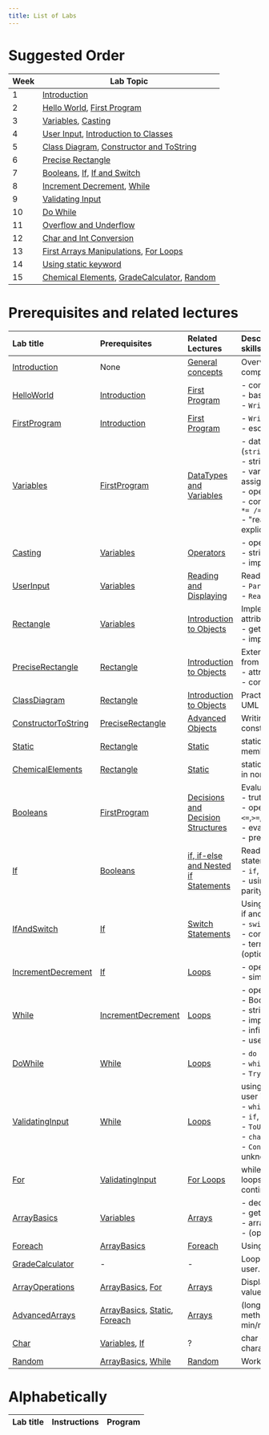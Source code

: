 ```yaml
---
title: List of Labs
---
```


<!--
This directory contains all lab exercises. At build time these labs are compiled into instructions in various document formats with an optional, accompanying source code solution.

Cf. https://csci-1301.github.io/user_guide.html#creating-new-labs on how to add a new lab.
-->

# Suggested Order

|  Week | Lab Topic      | 
|  ---  | ---------------|
|  1    | [Introduction](https://csci-1301.github.io/labs/Introduction/)  | 
|  2    | [Hello World](https://csci-1301.github.io/labs/HelloWorld/), [First Program](https://csci-1301.github.io/labs/FirstProgram/)  | 
|  3    | [Variables](https://csci-1301.github.io/labs/Variables/), [Casting](https://csci-1301.github.io/labs/Casting/)  | 
|  4    | [User Input](https://csci-1301.github.io/labs/UserInput/), [Introduction to Classes](https://csci-1301.github.io/labs/Rectangle/)  | 
|  5    | [Class Diagram](https://csci-1301.github.io/labs/ClassDiagram/), [Constructor and ToString](https://csci-1301.github.io/labs/ConstructorToString/) |  
|  6    | [Precise Rectangle](https://csci-1301.github.io/labs/PreciseRectangle/)  | 
|  7    | [Booleans](https://csci-1301.github.io/labs/Booleans/), [If](https://csci-1301.github.io/labs/If/), [If and Switch](https://csci-1301.github.io/labs/IfAndSwitch/)  |  
|  8    | [Increment Decrement](https://csci-1301.github.io/labs/If/), [While](https://csci-1301.github.io/labs/While/) | 10/05: Quiz #3 |
|  9    | [Validating Input](https://csci-1301.github.io/labs/ValidatingInput/)  | 
|  10   | [Do While](https://csci-1301.github.io/labs/DoWhile/)   | 
|  11   | [Overflow and Underflow](https://csci-1301.github.io/labs/OverflowAndUnderflow/)  | 
|  12   | [Char and Int Conversion](https://csci-1301.github.io/labs/Char/)    | 
|  13   | [First Arrays Manipulations](https://csci-1301.github.io/labs/ArrayBasics/), [For Loops](https://csci-1301.github.io/labs/For/)  | 
|  14   | [Using static keyword](https://csci-1301.github.io/labs/Static/)  | 
|  15   | [Chemical Elements](https://csci-1301.github.io/labs/ChemicalElements/), [GradeCalculator](https://csci-1301.github.io/labs/GradeCalculator/), [Random](https://csci-1301.github.io/labs/Random/)

# Prerequisites and related lectures

<!-- Add a short description of what each lab contains. Also list prerequisite labs and add a link to related lecture notes. -->

| Lab title | Prerequisites | Related Lectures |  Description / Topics / Required skills |
| :--- | :--- | :--- | :--- |
| [Introduction](/labs/Introduction) | None | [General concepts](/lectures/010_general_concepts) | Overview of course resources, complete survey, install IDE
| [HelloWorld](/labs/HelloWorld) | [Introduction](/labs/Introduction) | [First Program](/lectures/020_first_program) | - compilation, execution<br/>- basic C# syntax<br/>- `Write`, `WriteLine` |
| [FirstProgram](/labs/FirstProgram) | [Introduction](/labs/Introduction) | [First Program](/lectures/020_first_program) | - `Write`, `WriteLine`<br/>- escape sequences |
| [Variables](/labs/Variables) | [FirstProgram](/labs/FirstProgram) | [DataTypes and Variables](/lectures/030_datatypes_and_variables) | - datatypes (`string`,`int`,`float`,`double`,`decimal`)<br/>- string interpolation</br>- variable declaration, assignment<br/>- operators: `+ - * / %`<br/>- compound assignment: `+= -= *= /= %=`<br/>- "read-only" example with explicit cast |
| [Casting](/labs/Casting) | [Variables](/labs/Variables) | [Operators](/lectures/040_operators) | - operators: `+ - * / %`<br/>- string interpolation<br/>- implicit and explicit cast |
| [UserInput](/labs/UserInput) | [Variables](/labs/Variables) | [Reading and Displaying](/lectures/050_reading_and_displaying) | Reading input from user<br/>- `Parse` method<br/>- `ReadLine()` |
| [Rectangle](/labs/Rectangle) | [Variables](/labs/Variables)  | [Introduction to Objects](/lectures/060_object_oriented_intro) | Implementing a class with attributes and methods<br/>- getters, setters<br/>- implementing other methods |
| [PreciseRectangle](/labs/PreciseRectangle) | [Rectangle](/labs/Rectangle) | [Introduction to Objects](/lectures/060_object_oriented_intro) | Extending a class, writing a class from scratch<br/>- attributes, methods<br/>- constants |
| [ClassDiagram](/labs/ClassDiagram) | [Rectangle](/labs/Rectangle)  |[Introduction to Objects](/lectures/060_object_oriented_intro) | Practice reading and creating a UML class diagrams |
| [ConstructorToString](/labs/ConstructorToString) | [PreciseRectangle](/labs/PreciseRectangle) | [Advanced Objects](/lectures/070_object_oriented_contd) | Writing a class with custom constructors and `ToString()` |
| [Static](/labs/Static) | [Rectangle](/labs/Rectangle) | [Static](/lectures/170_static_elements) | static classes, static class members |
| [ChemicalElements](/labs/ChemicalElements) | [Rectangle](/labs/Rectangle) | [Static](/lectures/170_static_elements) | static methods and method calls in non-static class |
| [Booleans](/labs/Booleans) | [FirstProgram](/labs/FirstProgram) | [Decisions and Decision Structures](/lectures/080_decisions_booleans_and_comparisons) | Evaluating Boolean expressions<br/>- truth tables<br/>- operators: `==`,`!=`,`<`,`>`,`<=`,`>=`,`&&`,`\|\|`,`!` <br/>- evaluation of expressions<br/>- precedence |
| [If](/labs/If) | [Booleans](/labs/Booleans) | [if, if-else and Nested if Statements](/lectures/090_if) | Reading and writing if statements <br/>- `if`, `if-else`, `if-else-if`<br/>- using `%` operator to determine parity |
| [IfAndSwitch](/labs/IfAndSwitch) | [If](/labs/If) | [Switch Statements](/lectures/100_switch) | Using switch, choosing between if and switch<br/>- `switch` syntax<br/>- convert: `if` ⬄ `switch`<br/>- ternary conditional operator (optional) |
| [IncrementDecrement](/labs/IncrementDecrement) | [If](/labs/If) | [Loops](/lectures/110_while_loops_and_vocabulary) | - operators: `++`, `--`<br/>- simple `while` loop |
| [While](/labs/While) | [IncrementDecrement](/labs/IncrementDecrement) | [Loops](/lectures/110_while_loops_and_vocabulary) | - operators: `++`, `--`<br/>- Boolean expressions<br/>- string interpolation<br/>- implementing `while` loops<br/>- infinite loops<br>- user I/O, `Parse` |
| [DoWhile](/labs/DoWhile) | [While](/labs/While) | [Loops](/lectures/110_while_loops_and_vocabulary) | - `do while` loops<br/>- `while` loops<br/>- `TryParse`, user I/O |
| [ValidatingInput](/labs/ValidatingInput) | [While](/labs/While) | [Loops](/lectures/110_while_loops_and_vocabulary) | using TryParse and validating user input<br/>- `while` loop and `TryParse`<br/>- `if`, `switch`<br/>- `ToUpper()`, `ToLower()`<br/>- `char` type<br/>- `Console.ReadKey()`: assumed unknown, introduced in the lab |
| [For](/labs/For) | [ValidatingInput](/labs/ValidatingInput) | [For Loops](/lectures/150_for_loops) | while loops ⬄ for loops; using for loops (incl. validation); for with continue, break |
| [ArrayBasics](/labs/ArrayBasics) | [Variables](/labs/Variables) | [Arrays](/lectures/140_arrays) | - declaring and initializing arrays<br/>- get and set array values<br/>- array `Length` property<br/>- (optional) loop over an array  |
| [Foreach](/labs/Foreach) | [ArrayBasics](/labs/ArrayBasics) | [Foreach](/lectures/160_foreach) | Using foreach loop |
| [GradeCalculator](/labs/GradeCalculator) | - | - | Looping and collecting data from user.
| [ArrayOperations](/labs/ArrayOperations) | [ArrayBasics](/labs/ArrayBasics), [For](/labs/For) | [Arrays](/lectures/140_arrays) | Displaying, counting, and finding values; nested loops and arrays |
| [AdvancedArrays](/labs/AdvancedArrays) | [ArrayBasics](/labs/ArrayBasics), [Static](/labs/Static), [Foreach](/labs/Foreach) | [Arrays](/lectures/140_arrays) | (long!) Implementing array methods to find first/last index, min/max, etc. |
| [Char](/labs/Char) | [Variables](/labs/Variables), [If](/labs/If) | ? | char ⬄ int; comparing characters, string comparison |
| [Random](/labs/Random) | [ArrayBasics](/labs/ArrayBasics), [While](/labs/While) | [Random](/lectures/180_random) | Working with Random class |

# Alphabetically

<!-- 
The remainder of this document will be generated dynamically. Do not edit below this line!
Refer to the makefile for edits.
-->

| Lab title | Instructions | Program |
| :-- | --- | --- |

